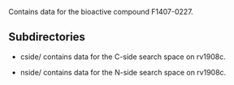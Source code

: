 Contains data for the bioactive compound F1407-0227.

## Subdirectories

- cside/ contains data for the C-side search space on rv1908c.

- nside/ contains data for the N-side search space on rv1908c.

